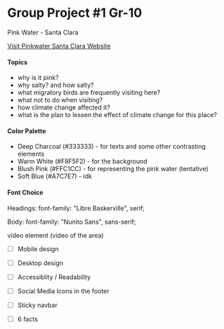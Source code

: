 # Group Project #1 Gr-10

Pink Water - Santa Clara

[Visit Pinkwater Santa Clara Website](https://pinkwater-santaclara.netlify.app/)


#### Topics
- why is it pink?
- why salty? and how salty?
- what migratory birds are frequently visiting here?
- what not to do when visiting?
- how climate change affected it?
- what is the plan to lessen the effect of climate change for this place?

#### Color Palette
* Deep Charcoal (#333333) - for texts and some other contrasting elements
* Warm White (#F8F5F2) - for the background
* Blush Pink (#FFC1CC) - for representing the pink water (tentative)
* Soft Blue (#A7C7E7) - idk

#### Font Choice

  Headings: 
  font-family: "Libre Baskerville", serif; 

  Body: 
  font-family: "Nunito Sans", sans-serif;



video element (video of the area)

- [ ] Mobile design
- [ ] Desktop design
- [ ] Accessiblity / Readability
- [ ] Social Media Icons in the footer
- [ ] Sticky navbar
- [ ] 6 facts

